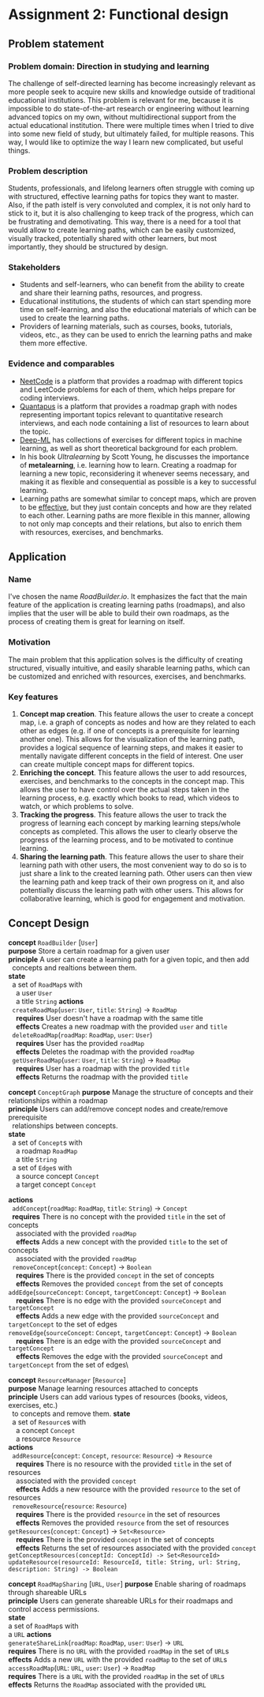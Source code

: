 # Assignment 2: Functional design

## Problem statement

### Problem domain: Direction in studying and learning

The challenge of self-directed learning has become increasingly relevant as more
people seek to acquire new skills and knowledge outside of traditional educational
institutions. This problem is relevant for me, because it is impossible to do
state-of-the-art research or engineering without learning advanced topics on my own,
without multidirectional support from the actual educational institution. There were
multiple times when I tried to dive into some new field of study, but ultimately
failed, for multiple reasons. This way, I would like to optimize the way I learn new
complicated, but useful things.

### Problem description

Students, professionals, and lifelong learners often struggle with coming up with
structured, effective learning paths for topics they want to master. Also, if the path
istelf is very convoluted and complex, it is not only hard to stick to it, but it is
also challenging to keep track of the progress, which can be frustrating and
demotivating. This way, there is a need for a tool that would allow to create learning
paths, which can be easily customized, visually tracked, potentially shared with other
learners, but most importantly, they should be structured by design.

### Stakeholders

+ Students and self-learners, who can benefit from the ability to create and share
  their learning paths, resources, and progress.
+ Educational institutions, the students of which can start spending more time on
  self-learning, and also the educational materials of which can be used to create
  the learning paths.
+ Providers of learning materials, such as courses, books, tutorials, videos, etc.,
  as they can be used to enrich the learning paths and make them more effective.

### Evidence and comparables

+ [NeetCode](https://neetcode.io/) is a platform that provides a roadmap with
  different topics and LeetCode problems for each of them, which helps prepare for
  coding interviews.
+ [Quantapus](https://quantapus.com/) is a platform that provides a roadmap graph with
  nodes representing important topics relevant to quantitative research interviews,
  and each node containing a list of resources to learn about the topic.
+ [Deep-ML](https://deep-ml.com/) has collections of exercises for different topics in
  machine learning, as well as short theoretical background for each problem.
+ In his book *Ultralearning* by Scott Young, he discusses the importance of
  **metalearning**, i.e. learning how to learn. Creating a roadmap for learning a new
  topic, reconsidering it whenever seems necessary, and making it as flexible and
  consequential as possible is a key to successful learning.
+ Learning paths are somewhat similar to concept maps, which are proven to be
  [effective](https://pmc.ncbi.nlm.nih.gov/articles/PMC8788906/), but they just
  contain concepts and how are they related to each other. Learning paths are more
  flexible in this manner, allowing to not only map concepts and their relations, but
  also to enrich them with resources, exercises, and benchmarks.

## Application

### Name

I've chosen the name *RoadBuilder.io*. It emphasizes the fact that the main feature of
the application is creating learning paths (roadmaps), and also implies that the user
will be able to build their own roadmaps, as the process of creating them is great
for learning on itself.

### Motivation

The main problem that this application solves is the difficulty of creating
structured, visually intuitive, and easily sharable learning paths, which can be
customized and enriched with resources, exercises, and benchmarks.

### Key features

1. **Concept map creation**. This feature allows the user to create a concept map,
   i.e. a graph of concepts as nodes and how are they related to each other as edges
   (e.g. if one of concepts is a prerequisite for learning another one). This allows
   for the visualization of the learning path, provides a logical sequence of
   learning steps, and makes it easier to mentally navigate different concepts in the
   field of interest. One user can create multiple concept maps for different topics.
2. **Enriching the concept**. This feature allows the user to add resources, exercises,
   and benchmarks to the concepts in the concept map. This allows the user to have
   control over the actual steps taken in the learning process, e.g. exactly which
   books to read, which videos to watch, or which problems to solve.
3. **Tracking the progress**. This feature allows the user to track the progress of
   learning each concept by marking learning steps/whole concepts as completed. This
   allows the user to clearly observe the progress of the learning process, and to be
   motivated to continue learning.
4. **Sharing the learning path**. This feature allows the user to share their learning
   path with other users, the most convenient way to do so is to just share a link to
   the created learning path. Other users can then view the learning path and keep
   track of their own progress on it, and also potentially discuss the learning path
   with other users. This allows for collaborative learning, which is good for
   engagement and motivation.

## Concept Design

**concept** `RoadBuilder` [`User`]\
**purpose** Store a certain roadmap for a given user\
**principle** A user can create a learning path for a given topic, and then add\
  concepts and realtions between them.\
**state**\
  a set of `RoadMap`s with\
    a user `User`\
    a title `String`
**actions**\
  `createRoadMap`(`user`: `User`, `title`: `String`) -> `RoadMap`\
    **requires** User doesn't have a roadmap with the same title\
    **effects** Creates a new roadmap with the provided `user` and `title`\
  `deleteRoadMap`(`roadMap`: `RoadMap`, `user`: `User`)\
    **requires** User has the provided `roadMap`\
    **effects** Deletes the roadmap with the provided `roadMap`\
  `getUserRoadMap`(`user`: `User`, `title`: `String`) -> `RoadMap`\
    **requires** User has a roadmap with the provided `title`\
    **effects** Returns the roadmap with the provided `title`

**concept** `ConceptGraph`
**purpose** Manage the structure of concepts and their relationships within a roadmap\
**principle** Users can add/remove concept nodes and create/remove prerequisite\
  relationships between concepts.\
**state**\
  a set of `Concept`s with\
    a roadmap `RoadMap`\
    a title `String`\
  a set of `Edge`s with\
    a source concept `Concept`\
    a target concept `Concept`

**actions**\
  `addConcept`(`roadMap`: `RoadMap`, `title`: `String`) -> `Concept`\
  **requires** There is no concept with the provided `title` in the set of concepts\
    associated with the provided `roadMap`\
    **effects** Adds a new concept with the provided `title` to the set of concepts\
    associated with the provided `roadMap`\
  `removeConcept`(`concept`: `Concept`) -> `Boolean`\
    **requires** There is the provided `concept` in the set of concepts\
    **effects** Removes the provided `concept` from the set of concepts\
  `addEdge`(`sourceConcept`: `Concept`, `targetConcept`: `Concept`) -> `Boolean`\
    **requires** There is no edge with the provided `sourceConcept` and `targetConcept`\
    **effects** Adds a new edge with the provided `sourceConcept` and `targetConcept` to the set of edges\
  `removeEdge`(`sourceConcept`: `Concept`, `targetConcept`: `Concept`) -> `Boolean`\
    **requires** There is an edge with the provided `sourceConcept` and `targetConcept`\
    **effects** Removes the edge with the provided `sourceConcept` and `targetConcept` from the set of edges\

**concept** `ResourceManager` [`Resource`]\
**purpose** Manage learning resources attached to concepts\
**principle** Users can add various types of resources (books, videos, exercises, etc.)\
  to concepts and remove them.
**state**\
  a set of `Resource`s with\
    a concept `Concept`\
    a resource `Resource`\
**actions**\
  `addResource`(`concept`: `Concept`, `resource`: `Resource`) -> `Resource`\
    **requires** There is no resource with the provided `title` in the set of resources\
    associated with the provided `concept`\
    **effects** Adds a new resource with the provided `resource` to the set of resources\
  `removeResource`(`resource`: `Resource`)\
    **requires** There is the provided `resource` in the set of resources\
    **effects** Removes the provided `resource` from the set of resources\
  `getResources`(`concept`: `Concept`) -> `Set<Resource>`\
    **requires** There is the provided `concept` in the set of concepts\
    **effects** Returns the set of resources associated with the provided `concept`\
  `getConceptResources(conceptId: ConceptId) -> Set<ResourceId>`\
  `updateResource(resourceId: ResourceId, title: String, url: String, description: String) -> Boolean`

**concept** `RoadMapSharing` [`URL`, `User`]
**purpose** Enable sharing of roadmaps through shareable URLs\
**principle** Users can generate shareable URLs for their roadmaps and control access permissions.\
**state**\
  a set of `RoadMap`s with\
    a `URL`
**actions**\
  `generateShareLink`(`roadMap`: `RoadMap`, `user`: `User`) -> `URL`\
  **requires** There is no `URL` with the provided `roadMap` in the set of `URL`s\
  **effects** Adds a new `URL` with the provided `roadMap` to the set of `URL`s\
  `accessRoadMap`(`URL`: `URL`, `user`: `User`) -> `RoadMap`\
  **requires** There is a `URL` with the provided `roadMap` in the set of `URL`s\
  **effects** Returns the `RoadMap` associated with the provided `URL`
